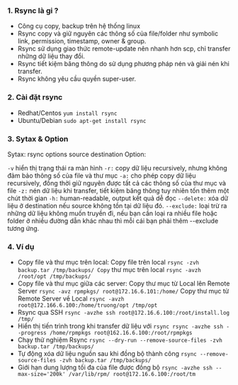 ### 1. Rsync là gi ?
- Công cụ copy, backup trên hệ thống linux
- Rsync copy và giữ nguyên các thông số của file/folder như symbolic link, permission, timestamp, owner & group.
- Rsync sử dụng giao thức remote-update nên nhanh hơn scp, chỉ transfer những dữ liệu thay đổi.
- Rsync tiết kiệm băng thông do sử dụng phương pháp nén và giải nén khi transfer.
- Rsync không yêu cầu quyền super-user.
### 2. Cài đặt rsync
- Redhat/Centos
``` yum install rsync ```
- Ubuntu/Debian
``` sudo apt-get install rsync ```
### 3. Sytax & Option

Sytax: rsync options source destination Option:

``` -v ``` hiển thị trạng thái ra màn hình
``` -r: ``` copy dữ liệu recursively, nhưng không đảm bảo thông số của file và thư mục
``` -a: ``` cho phép copy dữ liệu recursively, đồng thời giữ nguyên được tất cả các thông số của thư mục và file
``` -z: ``` nén dữ liệu khi transfer, tiết kiệm băng thông tuy nhiên tốn thêm một chút thời gian
``` -h: ``` human-readable, output kết quả dễ đọc
``` --delete: ``` xóa dữ liệu ở destination nếu source không tồn tại dữ liệu đó.
``` --exclude: ``` loại trừ ra những dữ liệu không muốn truyền đi, nếu bạn cần loại ra nhiều file hoặc folder ở nhiều đường dẫn khác nhau thì mỗi cái bạn phải thêm --exclude tương ứng.

### 4. Ví dụ

- Copy file và thư mục trên local: Copy file trên local ``` rsync -zvh backup.tar /tmp/backups/ Copy ``` thư mục trên local ``` rsync -avzh /root/opt /tmp/backups/ ```
- Copy file và thư mục giữa các server: Copy thư mục từ Local lên Remote Server ``` rsync -avz rpmpkgs/ root@172.16.6.101:/home/ ``` Copy thư mục từ Remote Server về Local ``` rsync -avzh root@172.166.6.100:/home/truong/opt /tmp/opt ```
- Rsync qua SSH ``` rsync -avzhe ssh root@172.16.6.100:/root/install.log /tmp/ ```
- Hiển thị tiến trình trong khi transfer dữ liệu với ``` rsync rsync -avzhe ssh --progress /home/rpmpkgs root@162.16.6.100:/root/rpmpkgs ```
- Chạy thử nghiệm Rsync ``` rsync --dry-run --remove-source-files -zvh backup.tar /tmp/backups/ ```
- Tự động xóa dữ liệu nguồn sau khi đồng bộ thành công ``` rsync --remove-source-files -zvh backup.tar /tmp/backups/ ```
- Giới hạn dung lượng tối đa của file được đồng bộ ``` rsync -avzhe ssh --max-size='200k' /var/lib/rpm/ root@172.16.6.100:/root/tm ```
